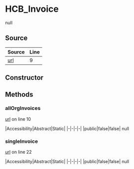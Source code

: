 # HCB_Invoice

null
## Source
|Source|Line|
|-|-|
|[url](https://github.com/devramsean0/hcb.js/blob/000bc96/src/api_endpoints/invoices.ts#L9)|9|
## Constructor
## Methods
### allOrgInvoices
[url](https://github.com/devramsean0/hcb.js/blob/000bc96/src/api_endpoints/invoices.ts#L10) on line 10  

|Accessibility|Abstract|Static|
|-|-|-|-|
|public|false|false|
null

### singleInvoice
[url](https://github.com/devramsean0/hcb.js/blob/000bc96/src/api_endpoints/invoices.ts#L22) on line 22  

|Accessibility|Abstract|Static|
|-|-|-|-|
|public|false|false|
null
